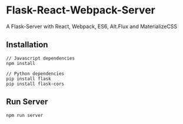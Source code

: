 # Flask-React-Webpack-Server
A Flask-Server with React, Webpack, ES6, Alt.Flux and MaterializeCSS

## Installation
```
// Javascript dependencies
npm install

// Python dependencies
pip install flask
pip install flask-cors
```

## Run Server
```
npm run server
```